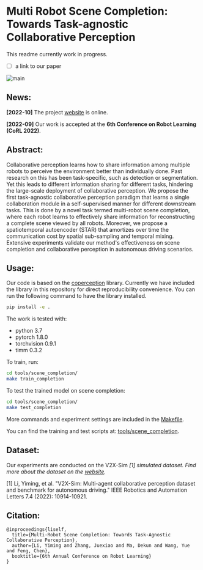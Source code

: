 # Multi Robot Scene Completion: Towards Task-agnostic Collaborative Perception

This readme currently work in progress.

* [ ] a link to our paper

![main](https://github.com/coperception/star/raw/gh-pages/static/images/main.jpg)

## News:

**[2022-10]** The project [website](https://coperception.github.io/star/) is online.

**[2022-09]** Our work is accepted at the **6th Conference on Robot Learning (CoRL 2022)**.

## Abstract:

Collaborative perception learns how to share information among multiple robots to perceive the environment better than individually done. Past research on this has been task-specific, such as detection or segmentation. Yet this leads to different information sharing for different tasks, hindering the large-scale deployment of collaborative perception. We propose the first task-agnostic collaborative perception paradigm that learns a single collaboration module in a self-supervised manner for different downstream tasks. This is done by a novel task termed multi-robot scene completion, where each robot learns to effectively share information for reconstructing a complete scene viewed by all robots. Moreover, we propose a spatiotemporal autoencoder (STAR) that amortizes over time the communication cost by spatial sub-sampling and temporal mixing. Extensive experiments validate our method's effectiveness on scene completion and collaborative perception in autonomous driving scenarios.

## Usage:

Our code is based on the [coperception](https://coperception.readthedocs.io/en/latest/) library. Currently we have included the library in this repository for direct reproducibility convenience. You can run the following command to have the library installed.

```bash
pip install -e .
```

The work is tested with:

* python 3.7
* pytorch 1.8.0
* torchvision 0.9.1
* timm 0.3.2

To train, run:

```bash
cd tools/scene_completion/
make train_completion
```

To test the trained model on scene completion:

```bash
cd tools/scene_completion/
make test_completion
```

More commands and experiment settings are included in the [Makefile](https://github.com/coperception/star/raw/main/tools/scene_completion/Makefile).

You can find the training and test scripts at: [tools/scene_completion](https://github.com/coperception/star/raw/main/tools/scene_completion/).


## Dataset:

Our experiments are conducted on the V2X-Sim
*[1] simulated dataset. Find more about the dataset on the [website](https://ai4ce.github.io/V2X-Sim/).*

[1] Li, Yiming, et al. "V2X-Sim: Multi-agent collaborative perception dataset and benchmark for autonomous driving." IEEE Robotics and Automation Letters 7.4 (2022): 10914-10921.

## Citation:

```
@inproceedings{liself,
  title={Multi-Robot Scene Completion: Towards Task-Agnostic Collaborative Perception},
  author={Li, Yiming and Zhang, Juexiao and Ma, Dekun and Wang, Yue and Feng, Chen},
  booktitle={6th Annual Conference on Robot Learning}
}
```
